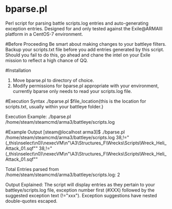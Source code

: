 # bparse.pl
Perl script for parsing battle scripts.log entries and auto-generating exception entries. Designed for and only tested against the  Exile@ARMAIII platform in a CentOS-7 environment.

#Before Proceeding
Be smart about making changes to your battleye filters. Backup your scripts.txt file before you add entries generated by this script. Should you fail to do this, go ahead and chane the intel on your Exile mission to reflect a high chance of QQ.

#Installation
1. Move bparse.pl to directory of choice.
2. Modify permissions for bparse.pl appropriate with your environment, currently bparse only needs to read your scripts.log file.

#Execution Syntax
./bparse.pl $file_location{this is the location for scripts.txt, usually within your battleye folder.} 

Execution Example:
./bparse.pl /home/steam/steamcmd/arma3/battleye/scripts.log

#Example Output
[steam@localhost arma3]$ ./bparse.pl /home/steam/steamcmd/arma3/battleye/scripts.log
38,!="(_this\nselect\n0)\nexecVM\n\"\A3\Structures_F\Wrecks\Scripts\Wreck_Heli_Attack_01.sqf\""
38,!="(_this\nselect\n0)\nexecVM\n\"\A3\Structures_F\Wrecks\Scripts\Wreck_Heli_Attack_01.sqf\""

Total Entries parsed from /home/steam/steamcmd/arma3/battleye/scripts.log: 2

Output Explained:
The script will display entries as they pertain to your battleye/scripts.log file, exception number first (#XXX) followed by the suggested exception text (!="xxx"). Exception suggestions have nested double-quotes escaped.

